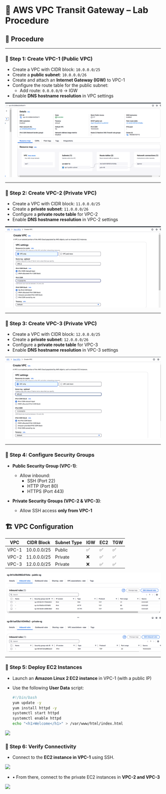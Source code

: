 # 🧪 AWS VPC Transit Gateway – Lab Procedure

## 🔧 Procedure

---

### 🔹 Step 1: Create VPC-1 (Public VPC)

- Create a VPC with CIDR block: `10.0.0.0/25`
- Create a **public subnet**: `10.0.0.0/26`
- Create and attach an **Internet Gateway (IGW)** to VPC-1
- Configure the route table for the public subnet:
  - Add route: `0.0.0.0/0` → IGW
- Enable **DNS hostname resolution** in VPC settings

![](images/s1.png)

---

### 🔹 Step 2: Create VPC-2 (Private VPC)

- Create a VPC with CIDR block: `11.0.0.0/25`
- Create a **private subnet**: `11.0.0.0/26`
- Configure a **private route table** for VPC-2
- Enable **DNS hostname resolution** in VPC-2 settings

![](images/s2.png)


---

### 🔹 Step 3: Create VPC-3 (Private VPC)

- Create a VPC with CIDR block: `12.0.0.0/25`
- Create a **private subnet**: `12.0.0.0/26`
- Configure a **private route table** for VPC-3
- Enable **DNS hostname resolution** in VPC-3 settings

![](images/s3.png)


---

### 🔹 Step 4: Configure Security Groups

- **Public Security Group (VPC-1)**:
  - Allow inbound:
    - SSH (Port 22)
    - HTTP (Port 80)
    - HTTPS (Port 443)

- **Private Security Groups (VPC-2 & VPC-3)**:
  - Allow SSH access **only from VPC-1**
  
## 🏗️ VPC Configuration

| VPC | CIDR Block    | Subnet Type | IGW | EC2 | TGW |
|-----|---------------|-------------|-----|-----|-----|
| VPC-1 | 10.0.0.0/25 | Public      | ✅  | ✅  | ✅  |
| VPC-2 | 11.0.0.0/25 | Private     | ❌  | ✅  | ✅  |
| VPC-3 | 12.0.0.0/25 | Private     | ❌  | ✅  | ✅  |

![](images/s4.png)


---

### 🔹 Step 5: Deploy EC2 Instances

- Launch an **Amazon Linux 2 EC2 instance** in VPC-1 (with a public IP)
- Use the following **User Data** script:

  ```bash
  #!/bin/bash
  yum update -y
  yum install httpd -y
  systemctl start httpd
  systemctl enable httpd
  echo "<h1>Welcome</h1>" > /var/www/html/index.html

![](images/s5.png)


### 🔹 Step 6: Verify Connectivity

- Connect to the **EC2 instance in VPC-1** using SSH.

![](images/s6.1.png)


- •	From there, connect to the private EC2 instances in **VPC-2 and VPC-3**
  
![](s6.2.png)


